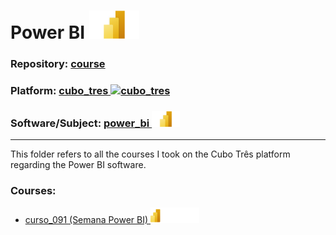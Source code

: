 # Power BI   <img src="https://github.com/PedroHeeger/main/blob/main/0-aux/logos/software/microsoft_powerbi.png" alt="power_bi" width="auto" height="45">

### Repository: [course](../../)
### Platform: <a href="../">cubo_tres   <img src="https://github.com/PedroHeeger/main/blob/main/0-aux/logos/plataforma/cubo_tres.jpg" alt="cubo_tres" width="auto" height="25"></a>
### Software/Subject: <a href="./">power_bi   <img src="https://github.com/PedroHeeger/main/blob/main/0-aux/logos/software/microsoft_powerbi.png" alt="power_bi" width="auto" height="25"></a>

---

This folder refers to all the courses I took on the Cubo Três platform regarding the Power BI software.

### Courses:
- <a href="./curso_091">curso_091 (Semana Power BI)   <img src="./curso_091/0-aux/logo_course.png" alt="curso_091" width="auto" height="25"></a>